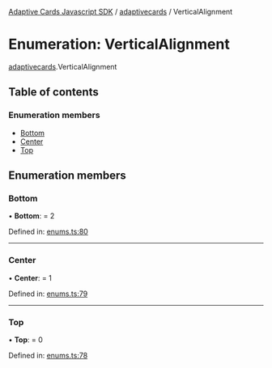 [Adaptive Cards Javascript SDK](../README.md) / [adaptivecards](../modules/adaptivecards.md) / VerticalAlignment

# Enumeration: VerticalAlignment

[adaptivecards](../modules/adaptivecards.md).VerticalAlignment

## Table of contents

### Enumeration members

- [Bottom](adaptivecards.verticalalignment.md#bottom)
- [Center](adaptivecards.verticalalignment.md#center)
- [Top](adaptivecards.verticalalignment.md#top)

## Enumeration members

### Bottom

• **Bottom**: = 2

Defined in: [enums.ts:80](https://github.com/microsoft/AdaptiveCards/blob/0938a1f10/source/nodejs/adaptivecards/src/enums.ts#L80)

---

### Center

• **Center**: = 1

Defined in: [enums.ts:79](https://github.com/microsoft/AdaptiveCards/blob/0938a1f10/source/nodejs/adaptivecards/src/enums.ts#L79)

---

### Top

• **Top**: = 0

Defined in: [enums.ts:78](https://github.com/microsoft/AdaptiveCards/blob/0938a1f10/source/nodejs/adaptivecards/src/enums.ts#L78)
